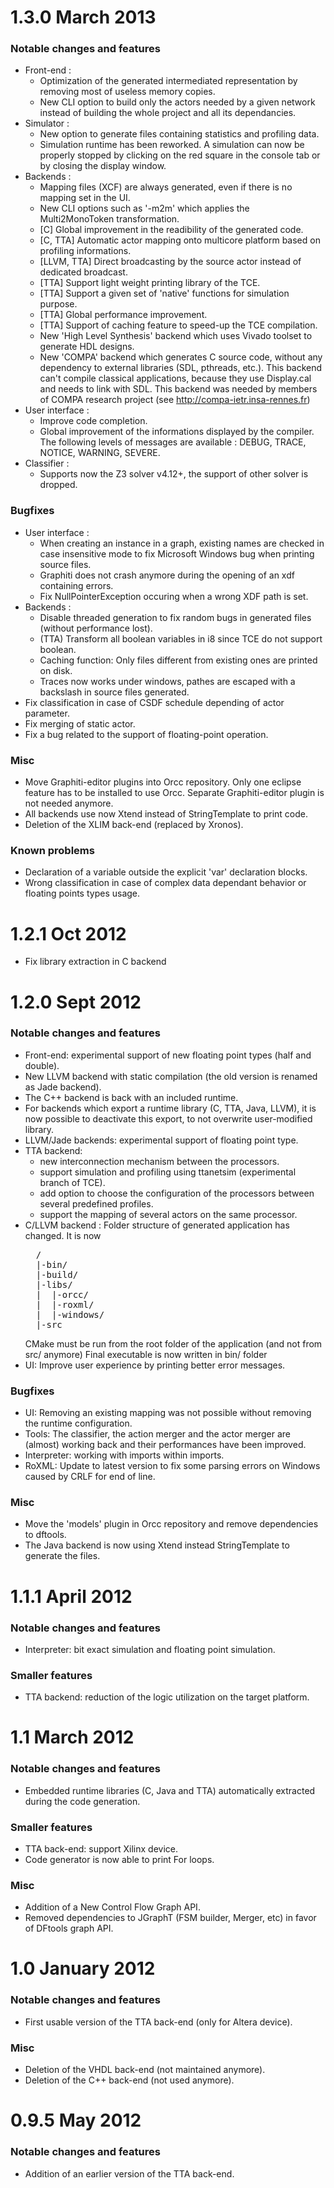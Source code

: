 # 1.3.0 March 2013

### Notable changes and features

- Front-end : 
	* Optimization of the generated intermediated representation by removing most of useless 
	memory copies.
	* New CLI option to build only the actors needed by a given network instead of building
	the whole project and all its dependancies.
- Simulator :
	* New option to generate files containing statistics and profiling data.
	* Simulation runtime has been reworked. A simulation can now be properly stopped by clicking on
	the red square in the console tab or by closing the display window.
- Backends :
	* Mapping files (XCF) are always generated, even if there is no mapping set in the UI.
	* New CLI options such as '-m2m' which applies the Multi2MonoToken transformation.
	* [C] Global improvement in the readibility of the generated code.
	* [C, TTA] Automatic actor mapping onto multicore platform based on profiling informations.
	* [LLVM, TTA] Direct broadcasting by the source actor instead of dedicated broadcast.
	* [TTA] Support light weight printing library of the TCE.
	* [TTA] Support a given set of 'native' functions for simulation purpose.
	* [TTA] Global performance improvement.
	* [TTA] Support of caching feature to speed-up the TCE compilation.
	* New 'High Level Synthesis' backend which uses Vivado toolset to generate HDL designs.
	* New 'COMPA' backend which generates C source code, without any dependency to external 
	libraries (SDL, pthreads, etc.). This backend can't compile classical applications, because
	they use Display.cal and needs to link with SDL. This backend was needed by members of COMPA
	research project (see http://compa-ietr.insa-rennes.fr)
- User interface :
	* Improve code completion.
	* Global improvement of the informations displayed by the compiler. The following levels of 
	messages are available : DEBUG, TRACE, NOTICE, WARNING, SEVERE.
- Classifier :
	* Supports now the Z3 solver v4.12+, the support of other solver is dropped.

### Bugfixes

- User interface : 
	* When creating an instance in a graph, existing names are checked in case insensitive
	mode to fix Microsoft Windows bug when printing source files.
	* Graphiti does not crash anymore during the opening of an xdf containing errors.
	* Fix NullPointerException occuring when a wrong XDF path is set.
- Backends :
	* Disable threaded generation to fix random bugs in generated files (without performance lost).
	* (TTA) Transform all boolean variables in i8 since TCE do not support boolean.
	* Caching function: Only files different from existing ones are printed on disk.
	* Traces now works under windows, pathes are escaped with a backslash in source files generated.
- Fix classification in case of CSDF schedule depending of actor parameter.
- Fix merging of static actor.
- Fix a bug related to the support of floating-point operation.

### Misc

- Move Graphiti-editor plugins into Orcc repository. Only one eclipse feature has to be
installed to use Orcc. Separate Graphiti-editor plugin is not needed anymore.
- All backends use now Xtend instead of StringTemplate to print code.
- Deletion of the XLIM back-end (replaced by Xronos).

### Known problems

- Declaration of a variable outside the explicit 'var' declaration blocks.
- Wrong classification in case of complex data dependant behavior or floating points types usage.

# 1.2.1 Oct 2012

- Fix library extraction in C backend

# 1.2.0 Sept 2012

### Notable changes and features

- Front-end: experimental support of new floating point types (half and double).
- New LLVM backend with static compilation (the old version is renamed as Jade 
backend).
- The C++ backend is back with an included runtime.
- For backends which export a runtime library (C, TTA, Java, LLVM), it is now
possible to deactivate this export, to not overwrite user-modified library.
- LLVM/Jade backends: experimental support of floating point type.
- TTA backend: 
    * new interconnection mechanism between the processors.
    * support simulation and profiling using ttanetsim (experimental branch of TCE).
    * add option to choose the configuration of the processors between several predefined profiles.
    * support the mapping of several actors on the same processor.
- C/LLVM backend : Folder structure of generated application has changed. It is now
  <pre>
    /
    |-bin/
    |-build/
    |-libs/
    |  |-orcc/
    |  |-roxml/
    |  |-windows/
    |-src
  </pre>
  CMake must be run from the root folder of the application (and not
  from src/ anymore)
  Final executable is now written in bin/ folder
- UI: Improve user experience by printing better error messages.
	
### Bugfixes

- UI: Removing an existing mapping was not possible without removing the runtime configuration.
- Tools: The classifier, the action merger and the actor merger are (almost) working back and their performances have been improved.
- Interpreter: working with imports within imports.
- RoXML: Update to latest version to fix some parsing errors on Windows caused by CRLF for end of line.

### Misc

- Move the 'models' plugin in Orcc repository and remove dependencies to dftools.
- The Java backend is now using Xtend instead StringTemplate to generate the files.

# 1.1.1 April 2012

### Notable changes and features

- Interpreter: bit exact simulation and floating point simulation.

### Smaller features

- TTA backend: reduction of the logic utilization on the target platform.

# 1.1 March 2012

### Notable changes and features

- Embedded runtime libraries (C, Java and TTA) automatically extracted during the code generation.

### Smaller features

- TTA back-end: support Xilinx device.
- Code generator is now able to print For loops.

### Misc

- Addition of a New Control Flow Graph API.
- Removed dependencies to JGraphT (FSM builder, Merger, etc) in favor of DFtools graph API.

# 1.0 January 2012

### Notable changes and features

- First usable version of the TTA back-end (only for Altera device).

### Misc

- Deletion of the VHDL back-end (not maintained anymore).
- Deletion of the C++ back-end (not used anymore).

# 0.9.5 May 2012

### Notable changes and features

- Addition of an earlier version of the TTA back-end.
